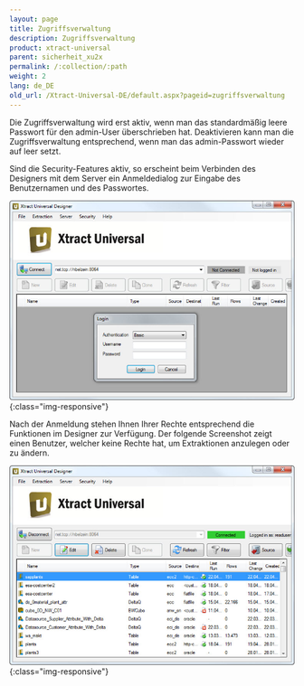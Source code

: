 ```yaml
---
layout: page
title: Zugriffsverwaltung
description: Zugriffsverwaltung
product: xtract-universal
parent: sicherheit_xu2x
permalink: /:collection/:path
weight: 2
lang: de_DE
old_url: /Xtract-Universal-DE/default.aspx?pageid=zugriffsverwaltung
---
```


Die Zugriffsverwaltung wird erst aktiv, wenn man das standardmäßig leere Passwort für den admin-User überschrieben hat. Deaktivieren kann man die Zugriffsverwaltung entsprechend, wenn man das admin-Passwort wieder auf leer setzt.

Sind die Security-Features aktiv, so erscheint beim Verbinden des Designers mit dem Server ein Anmeldedialog zur Eingabe des Benutzernamen und des Passwortes. 

![Secure-Login](/img/content/Secure-Login.jpg){:class="img-responsive"}

Nach der Anmeldung stehen Ihnen Ihrer Rechte entsprechend die Funktionen im Designer zur Verfügung. Der folgende Screenshot zeigt einen Benutzer, welcher keine Rechte hat, um Extraktionen anzulegen oder zu ändern. 

![Secure-Read](/img/content/Secure-Read.jpg){:class="img-responsive"}
